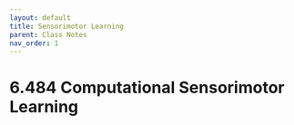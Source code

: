 ```yaml
---
layout: default
title: Sensorimotor Learning
parent: Class Notes
nav_order: 1
---
```


# 6.484 Computational Sensorimotor Learning
